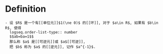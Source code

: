 # Definition
	- 设 $R$ 是一个有[[单位元]]$1(\ne 0)$ 的[[环]], 对于 $a\in R$, 如果有 $b\in R$, 使得
	  logseq.order-list-type:: number
	  $$ab=ba=1$$
	  那么称 $a$ 是[[可逆元]]或 $a$[[可逆]],
	  把 $b$ 称为 $a$ 的[[逆元]], 记作 $a^{-1}$.